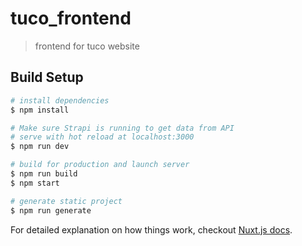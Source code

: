 # tuco_frontend

> frontend for tuco website

## Build Setup

```bash
# install dependencies
$ npm install

# Make sure Strapi is running to get data from API
# serve with hot reload at localhost:3000
$ npm run dev

# build for production and launch server
$ npm run build
$ npm start

# generate static project
$ npm run generate
```

For detailed explanation on how things work, checkout [Nuxt.js docs](https://nuxtjs.org).
